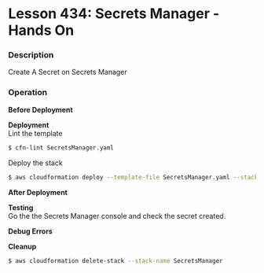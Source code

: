 # Lesson 434: Secrets Manager - Hands On

### Description

Create A Secret on Secrets Manager

### Operation

**Before Deployment**

**Deployment**  
Lint the template

```bash
$ cfn-lint SecretsManager.yaml
```

Deploy the stack

```bash
$ aws cloudformation deploy --template-file SecretsManager.yaml --stack-name SecretsManager --parameter-overrides file://secret-parameters.json
```

**After Deployment**

**Testing**  
Go the the Secrets Manager console and check the secret created.

**Debug Errors**

**Cleanup**

```bash
$ aws cloudformation delete-stack --stack-name SecretsManager
```
